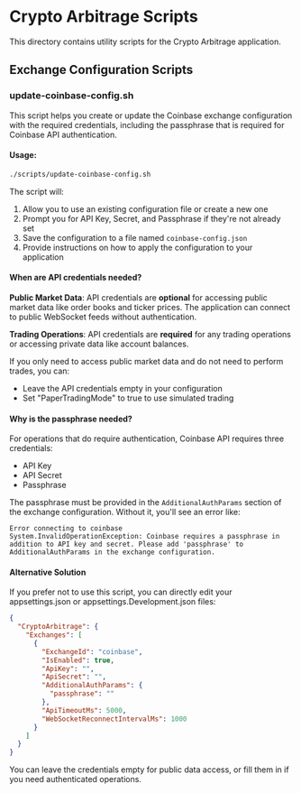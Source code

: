 # Crypto Arbitrage Scripts

This directory contains utility scripts for the Crypto Arbitrage application.

## Exchange Configuration Scripts

### update-coinbase-config.sh

This script helps you create or update the Coinbase exchange configuration with the required credentials, including the passphrase that is required for Coinbase API authentication.

#### Usage:

```bash
./scripts/update-coinbase-config.sh
```

The script will:
1. Allow you to use an existing configuration file or create a new one
2. Prompt you for API Key, Secret, and Passphrase if they're not already set
3. Save the configuration to a file named `coinbase-config.json`
4. Provide instructions on how to apply the configuration to your application

#### When are API credentials needed?

**Public Market Data**: API credentials are **optional** for accessing public market data like order books and ticker prices. The application can connect to public WebSocket feeds without authentication.

**Trading Operations**: API credentials are **required** for any trading operations or accessing private data like account balances.

If you only need to access public market data and do not need to perform trades, you can:
- Leave the API credentials empty in your configuration
- Set "PaperTradingMode" to true to use simulated trading

#### Why is the passphrase needed?

For operations that do require authentication, Coinbase API requires three credentials:
- API Key
- API Secret
- Passphrase

The passphrase must be provided in the `AdditionalAuthParams` section of the exchange configuration. Without it, you'll see an error like:

```
Error connecting to coinbase
System.InvalidOperationException: Coinbase requires a passphrase in addition to API key and secret. Please add 'passphrase' to AdditionalAuthParams in the exchange configuration.
```

#### Alternative Solution

If you prefer not to use this script, you can directly edit your appsettings.json or appsettings.Development.json files:

```json
{
  "CryptoArbitrage": {
    "Exchanges": [
      {
        "ExchangeId": "coinbase",
        "IsEnabled": true,
        "ApiKey": "",
        "ApiSecret": "",
        "AdditionalAuthParams": {
          "passphrase": ""
        },
        "ApiTimeoutMs": 5000,
        "WebSocketReconnectIntervalMs": 1000
      }
    ]
  }
}
```

You can leave the credentials empty for public data access, or fill them in if you need authenticated operations. 